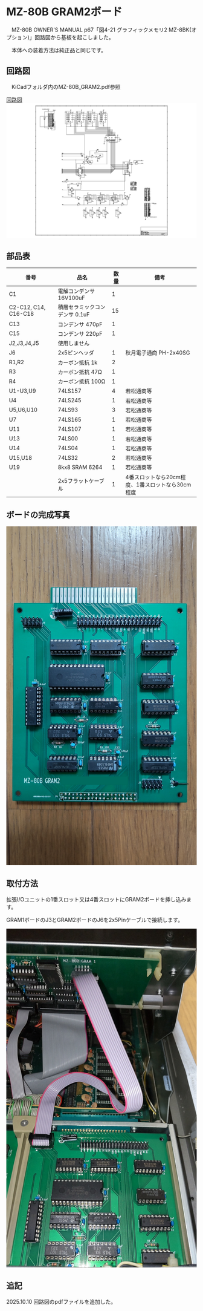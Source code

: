 # MZ-80B GRAM2ボード

　MZ-80B OWNER'S MANUAL p67「図4-21 グラフィックメモリ2 MZ-8BK(オプション)」回路図から基板を起こしました。

　本体への装着方法は純正品と同じです。

## 回路図
　KiCadフォルダ内のMZ-80B_GRAM2.pdf参照

[回路図](https://github.com/yanataka60/MZ-80B_GRAM2/blob/main/Kicad/MZ-80B_GRAM2.pdf)
![回路図](https://github.com/yanataka60/MZ-80B_GRAM2/blob/main/Kicad/MZ-80B_GRAM2_1.jpg)

## 部品表
|番号|品名|数量|備考|
| ------------ | ------------ | ------------ | ------------ |
|C1|電解コンデンサ 16V100uF|1||
|C2-C12, C14, C16-C18|積層セラミックコンデンサ 0.1uF|15||
|C13|コンデンサ 470pF|1||
|C15|コンデンサ 220pF|1||
|J2,J3,J4,J5|使用しません|||
|J6|2x5ピンヘッダ|1|秋月電子通商 PH-2x40SG|
|R1,R2|カーボン抵抗 1k|2||
|R3|カーボン抵抗 47Ω|1||
|R4|カーボン抵抗 100Ω|1||
|U1-U3,U9|74LS157|4|若松通商等|
|U4|74LS245|1|若松通商等|
|U5,U6,U10|74LS93|3|若松通商等|
|U7|74LS165|1|若松通商等|
|U11|74LS107|1|若松通商等|
|U13|74LS00|1|若松通商等|
|U14|74LS04|1|若松通商等|
|U15,U18|74LS32|2|若松通商等|
|U19|8kx8 SRAM 6264|1|若松通商等|
||2x5フラットケーブル|1|4番スロットなら20cm程度、1番スロットなら30cm程度|

## ボードの完成写真
![MZ80B_GRAM2_01](https://github.com/yanataka60/MZ-80B_GRAM2/blob/main/JPEG/MZ80B_GRAM2_01.jpg)

## 取付方法
拡張I/Oユニットの1番スロット又は4番スロットにGRAM2ボードを挿し込みます。

GRAM1ボードのJ3とGRAM2ボードのJ6を2x5Pinケーブルで接続します。

![MZ80B_GRAM2_02](https://github.com/yanataka60/MZ-80B_GRAM2/blob/main/JPEG/MZ80B_GRAM2_02.jpg)

## 追記
2025.10.10 回路図のpdfファイルを追加した。

